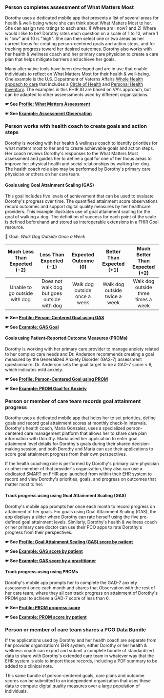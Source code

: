 
### Person completes assessment of What Matters Most

Dorothy uses a dedicated mobile app that presents a list of several areas for health & well-being where she can think about What Matters Most to her. She can assign two ratings to each area: 1) Where am I now? and 2) Where would I like to be?  Dorothy rates each question on a scale of 1 to 10, where 1 is "low" and 10 is "high". She can then select one or two areas as her current focus for creating person-centered goals and action steps, and for tracking progress toward her desired outcomes. Dorothy also works with her health & wellness coach and her primary care physician to create a care plan that helps mitigate barriers and achieve her goals.

Many alternative tools have been developed and are in use that enable individuals to reflect on What Matters Most for their health & well-being. One example is the U.S. Department of Veterns Affairs [Whole Health appoach to care](https://va.gov/wholehealth) that includes a [Circle of Health](https://www.va.gov/WHOLEHEALTH/circle-of-health/index.asp) and [Personal Health Inventory](https://www.va.gov/WHOLEHEALTH/docs/PHI_Jan2022_Final_508.pdf). The examples in this FHIR IG are based on VA's approach, but can be adapted to other asseessments used by different organizations.

**☛ See [Profile: What Matters Assessment](StructureDefinition-pco-what-matters-assessment.html#profile)**

**☛ See [Example: Assessment Observation](Observation-pcoWhatMattersRelationshipsExample.html#root)**

### Person works with health coach to create goals and action steps

Dorothy is working with her health & wellness coach to identify priorities for what matters most to her and to create achievable goals and action steps. Her coach reviews Dorothy's responses to the What Matters Most assessment and guides her to define a goal for one of her focus areas to improve her physical health and social relationships by walking her dog. The health coach role also may be performed by Dorothy's primary care physician or others on her care team.

#### Goals using Goal Attainment Scaling (GAS)
This goal includes five levels of achievement that can be used to evaluate Dorothy's progress over time. The quantified attainment score observations record outcomes and support digital quality measures by her healthcare providers. This example illustrates use of goal attainment scaling for the goal of walking a dog. The definition of success for each point of the scale is defined beforehand and stored as interoperable extensions in a FHIR Goal resource.

🎯 Goal: *Walk Dog Outside Once a Week*

| Much Less Than <br>Expected (-2)  | Less Than Expected <br>(-1)   | Expected Outcome <br>(0)  | Better Than <br>Expected (+1) | Much Better Than <br>Expected (+2) |
| :--------:                    | :--------:                | :--------:            | :--------:                | :--------:                    |
| Unable to go outside <br>with dog | Does not walk dog <br>but goes outside <br>with dog | Walk dog outside <br>once a week | Walk dog outside <br>twice a week | Walk dog outside <br>three times a week |

**☛ See [Profile: Person-Centered Goal using GAS](StructureDefinition-pco-gas-goal-profile.html#profile)**

**☛ See [Example: GAS Goal](Goal-pcoGoalWalkDogExample.html#root)**

#### Goals using Patient-Reported Outcome Measures (PROMs)
Dorothy is working with her primary care provider to manage anxiety related to her complex care needs and Dr. Anderson recommends creating a goal measured by the Generalized Anxiety Disorder (GAS-7) assessment questionnaire. Dr. Anderson sets the goal target to be a GAD-7 score < 6, which indicates mild anxiety.

**☛ See [Profile: Person-Centered Goal using PROM](StructureDefinition-pco-prom-goal-profile.html#profile)**

**☛ See [Example: PROM Goal for Anxiety](Goal-pcoGoalAnxietyExample.html#root)**

### Person or member of care team records goal attainment progress
Dorothy uses a dedicated mobile app that helps her to set priorities, define goals and record goal attainment scores at monthly check-in intervals. Dorothy's health coach, Maria Gonzalez, uses a specialized person-centered care management platform that allows her to share care plan information with Dorothy. Maria used her application to enter goal attainment level details for Dorothy's goals during their shared decision-making session, and both Dorothy and Maria can use their applications to score goal attainment progress from their own perspectives.

If the health coaching role is performed by Dorothy's primary care physician or other member of that provider's organization, they also can use a dedicated SMART on FHIR app launched from within their EHR system to record and view Dorothy's priorities, goals, and progress on outcomes that matter most to her.

#### Track progress using using Goal Attainment Scaling (GAS)
Dorothy's mobile app prompts her once each month to record progress on attainment of her goals. For goals using Goal Attainment Scaling (GAS), the app displays a slider where Dorothy can rate herself using the five pre-defined goal attainment levels. Similarly, Dorothy's health & wellness coach or her primary care doctor can use their PCO apps to rate Dorothy's progress from their perspectives.

**☛ See [Profile: Goal Attainment Scaling (GAS) score by patient](StructureDefinition-pco-gas-score-observation.html#profile)**

**☛ See [Example: GAS score by patient](Observation-pcoGASScorePatientFollowupExample.html#root)**

**☛ See [Example: GAS score by a practitioner](Observation-pcoGASScorePractitionerFollowupExample.html#root)**

#### Track progress using using PROMs
Dorothy's mobile app prompts her to complete the GAD-7 anxiety assessment once each month and shares that Observation with the rest of her care team, where they all can track progress on attainment of Dorothy's PROM goal to achieve a GAD-7 score of less than 6.

**☛ See [Profile: PROM progress score](StructureDefinition-pco-prom-score.html#profile)**

**☛ See [Example: PROM score by patient](Observation-pcoPROMScoreAnxietyExample.html#root)**

### Person or member of care team shares a PCO Data Bundle

If the applications used by Dorothy and her health coach are separate from her provider organization's EHR system, either Dorothy or her health & wellness coach can export and submit a complete bundle of standardized data to share with Dorothy's extended care team in whatever way that the EHR system is able to import those records, including a PDF summary to be added to a clinical note.

This same bundle of person-centered goals, care plans and outcome scores can be submitted to an independent organization that uses these data to compute digital quality measures over a large population of individuals.
